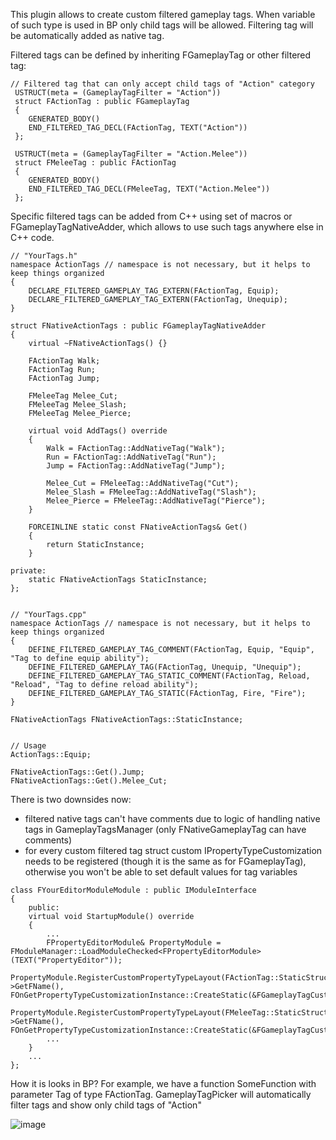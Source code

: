 This plugin allows to create custom filtered gameplay tags. When variable of such type is used in BP only child tags will be allowed.
Filtering tag will be automatically added as native tag.

Filtered tags can be defined by inheriting FGameplayTag or other filtered tag:

```
// Filtered tag that can only accept child tags of "Action" category
 USTRUCT(meta = (GameplayTagFilter = "Action"))
 struct FActionTag : public FGameplayTag
 {
 	GENERATED_BODY()
 	END_FILTERED_TAG_DECL(FActionTag, TEXT("Action"))
 };

 USTRUCT(meta = (GameplayTagFilter = "Action.Melee"))
 struct FMeleeTag : public FActionTag
 {
 	GENERATED_BODY()
 	END_FILTERED_TAG_DECL(FMeleeTag, TEXT("Action.Melee"))
 };
```

Specific filtered tags can be added from C++ using set of macros or FGameplayTagNativeAdder, which allows to use such tags anywhere else in C++ code.

```
// "YourTags.h"
namespace ActionTags // namespace is not necessary, but it helps to keep things organized
{
 	DECLARE_FILTERED_GAMEPLAY_TAG_EXTERN(FActionTag, Equip);
	DECLARE_FILTERED_GAMEPLAY_TAG_EXTERN(FActionTag, Unequip);
}

struct FNativeActionTags : public FGameplayTagNativeAdder
{
	virtual ~FNativeActionTags() {}
	
 	FActionTag Walk;
 	FActionTag Run;
 	FActionTag Jump;

 	FMeleeTag Melee_Cut;
 	FMeleeTag Melee_Slash;
 	FMeleeTag Melee_Pierce;
 	
 	virtual void AddTags() override
 	{
 		Walk = FActionTag::AddNativeTag("Walk");
 		Run = FActionTag::AddNativeTag("Run");
 		Jump = FActionTag::AddNativeTag("Jump");

 		Melee_Cut = FMeleeTag::AddNativeTag("Cut");
 		Melee_Slash = FMeleeTag::AddNativeTag("Slash");
 		Melee_Pierce = FMeleeTag::AddNativeTag("Pierce");
 	}

 	FORCEINLINE static const FNativeActionTags& Get()
 	{
 		return StaticInstance;
	}

private:
	static FNativeActionTags StaticInstance;
};


// "YourTags.cpp"
namespace ActionTags // namespace is not necessary, but it helps to keep things organized
{
	DEFINE_FILTERED_GAMEPLAY_TAG_COMMENT(FActionTag, Equip, "Equip", "Tag to define equip ability");
	DEFINE_FILTERED_GAMEPLAY_TAG(FActionTag, Unequip, "Unequip");
	DEFINE_FILTERED_GAMEPLAY_TAG_STATIC_COMMENT(FActionTag, Reload, "Reload", "Tag to define reload ability");
	DEFINE_FILTERED_GAMEPLAY_TAG_STATIC(FActionTag, Fire, "Fire");
}

FNativeActionTags FNativeActionTags::StaticInstance;


// Usage
ActionTags::Equip;

FNativeActionTags::Get().Jump;
FNativeActionTags::Get().Melee_Cut;
```

There is two downsides now: 
 - filtered native tags can't have comments due to logic of handling native tags in GameplayTagsManager (only FNativeGameplayTag can have comments)
 - for every custom filtered tag struct custom IPropertyTypeCustomization needs to be registered (though it is the same as for FGameplayTag), otherwise you won't be able to set default values for tag variables
```
class FYourEditorModuleModule : public IModuleInterface
{
	public:
	virtual void StartupModule() override
	{
		...
		FPropertyEditorModule& PropertyModule = FModuleManager::LoadModuleChecked<FPropertyEditorModule>(TEXT("PropertyEditor"));
		PropertyModule.RegisterCustomPropertyTypeLayout(FActionTag::StaticStruct()->GetFName(), FOnGetPropertyTypeCustomizationInstance::CreateStatic(&FGameplayTagCustomizationPublic::MakeInstance));
		PropertyModule.RegisterCustomPropertyTypeLayout(FMeleeTag::StaticStruct()->GetFName(), FOnGetPropertyTypeCustomizationInstance::CreateStatic(&FGameplayTagCustomizationPublic::MakeInstance));
 	 	...
	}
	...
};
```


How it is looks in BP?
For example, we have a function SomeFunction with parameter Tag of type FActionTag. GameplayTagPicker will automatically filter tags and show only child tags of "Action"

![image](https://github.com/MaksymKapelianovych/FilteredGameplayTags/assets/48297221/80405499-d1bc-495d-bd50-ece2667c2a02)


